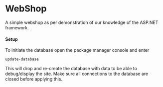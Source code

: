 WebShop
=======
A simple webshop as per demonstration of our knowledge of the ASP.NET framework.


#### Setup

To initiate the database open the package manager console and enter 

    update-database
    
This will drop and re-create the database with data to be able to debug/display the site.
Make sure all connections to the database are closed before applying this.